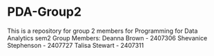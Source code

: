 # PDA-Group2
This is a repository for group 2 members for Programming for Data Analytics sem2
Group Members:
  Deanna Brown - 2407306
  Shevanice Stephenson - 2407727
  Talisa Stewart - 2407311
